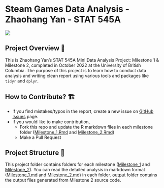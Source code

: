 # Steam Games Data Analysis - Zhaohang Yan - STAT 545A

![](https://help.bungie.net/hc/article_attachments/4405283629972/Steam.jpg)

## Project Overview 📝
This is Zhaohang Yan’s STAT 545A Mini Data Analysis Project: Milestone 1 & Milestone 2, completed in October 2022 at the University of British Columbia. The purpose of this project is to learn how to conduct data analysis and writing clean report using various tools and packages like `tidyr` and `dplyr`. 

## How to Contribute? 🏗️
- If you find mistakes/typos in the report, create a new issue on [GitHub Issues](https://github.com/stat545ubc-2022/Zhaohang_Yan_MiniDataAnalysis/issues) page. 
- If you would like to make contribution, 
  - Fork this repo and update the R markdown files in each milestone folder ([Milestone_1.Rmd](/Milestone_1/Milestone_1.Rmd) and [Milestone_2.Rmd](/Milestone_2/Milestone_2.Rmd))
  - Make a Pull Request
  
## Project Structure 🧱
This project folder contains folders for each milestone ([Milestone_1](/Milestone_1) and [Milestone_2](/Milestone_2)). You can read the detailed analysis in markdown format ([Milestone_1.md](/Milestone_1/Milestone_1.md) and [Milestone_2.md](/Milestone_2/Milestone_2.md)) in each folder. [output](/output) folder contains the output files generated from Milestone 2 source code.
